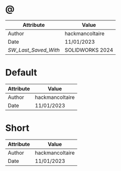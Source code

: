 # @
| Attribute | Value |
| ---  | ---     |
| Author | hackmancoltaire |
| Date | 11/01/2023 |
| _SW_Last_Saved_With_ | SOLIDWORKS 2024 |
# Default
| Attribute | Value |
| ---  | ---     |
| Author | hackmancoltaire |
| Date | 11/01/2023 |
# Short
| Attribute | Value |
| ---  | ---     |
| Author | hackmancoltaire |
| Date | 11/01/2023 |
